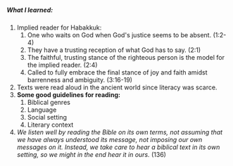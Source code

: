##### What I learned:
1. Implied reader for Habakkuk:
	1. One who waits on God when God's justice seems to be absent. (1:2-4)
	2. They have a trusting reception of what God has to say. (2:1)
	3. The faithful, trusting stance of the righteous person is the model for the implied reader. (2:4)
	4. Called to fully embrace the final stance of joy and faith amidst barrenness and ambiguity. (3:16-19)
2. Texts were read aloud in the ancient world since literacy was scarce.
3. **Some good guidelines for reading:**
	1. Biblical genres
	2. Language
	3. Social setting
	4. Literary context
4. *We listen well by reading the Bible on its own terms, not assuming that we have always understood its message, not imposing our own messages on it. Instead, we take care to hear a biblical text in its own setting, so we might in the end hear it in ours.*  (136)